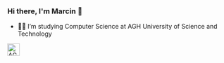 ### Hi there, I'm Marcin :wave:

- :man_student: I’m studying Computer Science at AGH University of Science and Technology

[<img align="left" width="28px" alt="AGH University of Science and Technology" src="https://www.agh.edu.pl/fileadmin/default/templates/images/uczelnia/siw/znak/znak_wielobarwny/agh_znk_wbr_rgb_150ppi.jpg" />][AGH]

[AGH]: https://www.agh.edu.pl/en
[IN]: https://www.linkedin.com/in/marcin-szubert-99610a221/